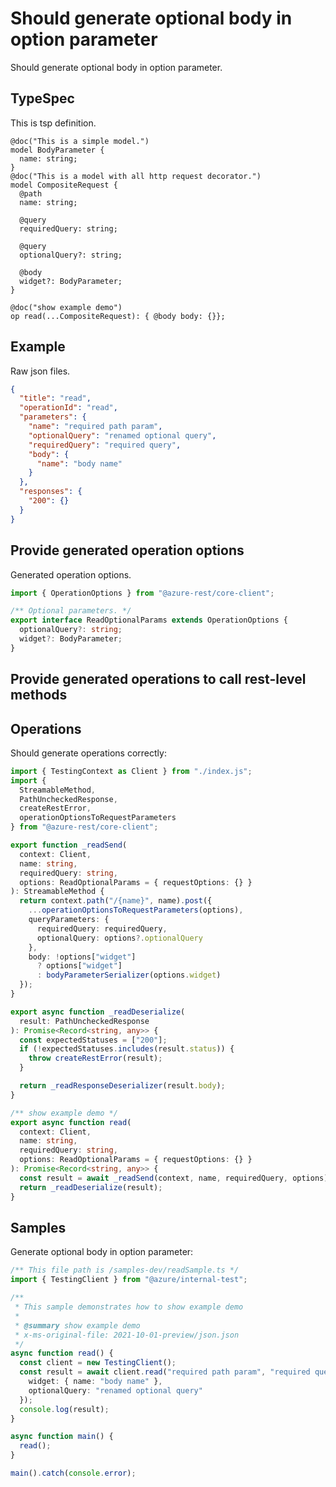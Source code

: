 # Should generate optional body in option parameter

Should generate optional body in option parameter.

## TypeSpec

This is tsp definition.

```tsp
@doc("This is a simple model.")
model BodyParameter {
  name: string;
}
@doc("This is a model with all http request decorator.")
model CompositeRequest {
  @path
  name: string;

  @query
  requiredQuery: string;

  @query
  optionalQuery?: string;

  @body
  widget?: BodyParameter;
}

@doc("show example demo")
op read(...CompositeRequest): { @body body: {}};
```

## Example

Raw json files.

```json
{
  "title": "read",
  "operationId": "read",
  "parameters": {
    "name": "required path param",
    "optionalQuery": "renamed optional query",
    "requiredQuery": "required query",
    "body": {
      "name": "body name"
    }
  },
  "responses": {
    "200": {}
  }
}
```

## Provide generated operation options

Generated operation options.

```ts models:withOptions
import { OperationOptions } from "@azure-rest/core-client";

/** Optional parameters. */
export interface ReadOptionalParams extends OperationOptions {
  optionalQuery?: string;
  widget?: BodyParameter;
}
```

## Provide generated operations to call rest-level methods

## Operations

Should generate operations correctly:

```ts operations
import { TestingContext as Client } from "./index.js";
import {
  StreamableMethod,
  PathUncheckedResponse,
  createRestError,
  operationOptionsToRequestParameters
} from "@azure-rest/core-client";

export function _readSend(
  context: Client,
  name: string,
  requiredQuery: string,
  options: ReadOptionalParams = { requestOptions: {} }
): StreamableMethod {
  return context.path("/{name}", name).post({
    ...operationOptionsToRequestParameters(options),
    queryParameters: {
      requiredQuery: requiredQuery,
      optionalQuery: options?.optionalQuery
    },
    body: !options["widget"]
      ? options["widget"]
      : bodyParameterSerializer(options.widget)
  });
}

export async function _readDeserialize(
  result: PathUncheckedResponse
): Promise<Record<string, any>> {
  const expectedStatuses = ["200"];
  if (!expectedStatuses.includes(result.status)) {
    throw createRestError(result);
  }

  return _readResponseDeserializer(result.body);
}

/** show example demo */
export async function read(
  context: Client,
  name: string,
  requiredQuery: string,
  options: ReadOptionalParams = { requestOptions: {} }
): Promise<Record<string, any>> {
  const result = await _readSend(context, name, requiredQuery, options);
  return _readDeserialize(result);
}
```

## Samples

Generate optional body in option parameter:

```ts samples
/** This file path is /samples-dev/readSample.ts */
import { TestingClient } from "@azure/internal-test";

/**
 * This sample demonstrates how to show example demo
 *
 * @summary show example demo
 * x-ms-original-file: 2021-10-01-preview/json.json
 */
async function read() {
  const client = new TestingClient();
  const result = await client.read("required path param", "required query", {
    widget: { name: "body name" },
    optionalQuery: "renamed optional query"
  });
  console.log(result);
}

async function main() {
  read();
}

main().catch(console.error);
```
